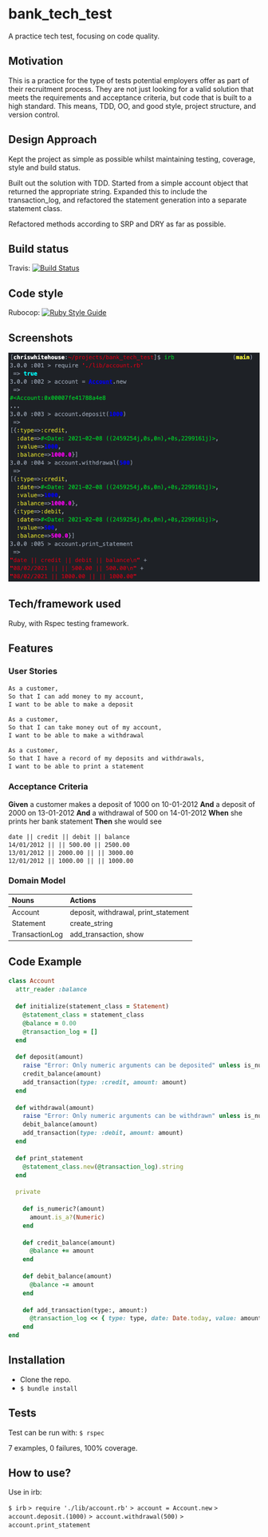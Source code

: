 # bank_tech_test
A practice tech test, focusing on code quality.

## Motivation
This is a practice for the type of tests potential employers offer as part of their recruitment process. They are not just looking for a valid solution that meets the requirements and acceptance criteria, but code that is built to a high standard. This means, TDD, OO, and good style, project structure, and version control.

## Design Approach
Kept the project as simple as possible whilst maintaining testing, coverage, style and build status.

Built out the solution with TDD. Started from a simple account object that returned the appropriate string. Expanded this to include the transaction_log, and refactored the statement generation into a separate statement class.

Refactored methods according to SRP and DRY as far as possible.

## Build status

Travis: [![Build Status](https://travis-ci.com/chriswhitehouse/bank_tech_test.svg?branch=main)](https://travis-ci.com/chriswhitehouse/bank_tech_test)

## Code style

Rubocop: [![Ruby Style Guide](https://img.shields.io/badge/code_style-rubocop-brightgreen.svg)](https://github.com/rubocop-hq/rubocop)

## Screenshots

![irb](https://github.com/chriswhitehouse/bank_tech_test/blob/main/screenshots/Screenshot%202021-02-08%20at%2018.50.13.png)

## Tech/framework used
Ruby, with Rspec testing framework.

## Features
### User Stories

```
As a customer,
So that I can add money to my account,
I want to be able to make a deposit
```
```
As a customer,
So that I can take money out of my account,
I want to be able to make a withdrawal
```
```
As a customer,
So that I have a record of my deposits and withdrawals,
I want to be able to print a statement
```

### Acceptance Criteria

**Given** a customer makes a deposit of 1000 on 10-01-2012
**And** a deposit of 2000 on 13-01-2012
**And** a withdrawal of 500 on 14-01-2012
**When** she prints her bank statement
**Then** she would see

```
date || credit || debit || balance
14/01/2012 || || 500.00 || 2500.00
13/01/2012 || 2000.00 || || 3000.00
12/01/2012 || 1000.00 || || 1000.00
```

### Domain Model
| Nouns     | Actions     |
| :------------- | :------------- |
| Account     | deposit, withdrawal, print_statement       |
| Statement | create_string |
| TransactionLog | add_transaction, show |


## Code Example
```Ruby
class Account
  attr_reader :balance

  def initialize(statement_class = Statement)
    @statement_class = statement_class
    @balance = 0.00
    @transaction_log = []
  end

  def deposit(amount)
    raise "Error: Only numeric arguments can be deposited" unless is_numeric?(amount)
    credit_balance(amount)
    add_transaction(type: :credit, amount: amount)
  end

  def withdrawal(amount)
    raise "Error: Only numeric arguments can be withdrawn" unless is_numeric?(amount)
    debit_balance(amount)
    add_transaction(type: :debit, amount: amount)
  end

  def print_statement
    @statement_class.new(@transaction_log).string
  end

  private

    def is_numeric?(amount)
      amount.is_a?(Numeric)
    end

    def credit_balance(amount)
      @balance += amount
    end

    def debit_balance(amount)
      @balance -= amount
    end

    def add_transaction(type:, amount:)
      @transaction_log << { type: type, date: Date.today, value: amount, balance: @balance }
    end
end
```

## Installation
* Clone the repo.
* `$ bundle install`

## Tests
Test can be run with:
`$ rspec`

7 examples, 0 failures, 100% coverage.

## How to use?
Use in irb:

`$ irb`
`> require './lib/account.rb'`
`> account = Account.new`
`> account.deposit.(1000)`
`> account.withdrawal(500)`
`> account.print_statement`
